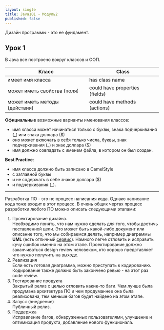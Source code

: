 ```yaml
---
layout: single
title: Java101 - Модуль2
published: false
---
```

Дизайн программы - это ее фундамент.

## Урок 1

В Java все построено вокруг классов и ООП.

| Класс							            |Class						            	|
| ----------------------------- | ----------------------------- |
| имеет имя класса				      |has class name					        |
| может иметь свойства (поля)	  |could have properties (fields)	|
| может иметь методы (действия)	|could have methods (actions)	  |

**Официальные** возможные варианты именования классов:

- имя класса может начинаться только с буквы, знака подчеркивания (_) или знака доллара ($)  
- оно может включать в себя только числа, буквы, знак подчеркивания (_) и знак доллара ($)
- имя должно совпадать с именем файла, в котором он был создан.

**Best Practice**:  
- имя класса должно быть записано в CamelStyle  
- с заглавной буквы  
- и не содержать в себе знаков доллара ($)  
- и подчеркивания (_).

---

Разработка ПО - это не процесс написания кода. Однако написание кода тоже входит в этот процесс.
В очень общих чертах процесс разработки любого ПО можно описать следующими этапами:  

1. Проектирование дизайна.  
Необходимо понять, что нам нужно сделать для того, чтобы достичь поставленной цели. Это может быть какой-либо документ или описание того, что мы собираемся делать, например диаграммы **UML** (есть отличный [сервис](https://www.draw.io/)). Намного легче отловить и исправить кучу ошибок именно на этом этапе. Проектирование должно заканчиваться design review человеком, кто хорошо представляет что нужно получить на выходе.  
2. Реализация  
Если есть готовая диаграмма, можно приступать к кодированию. Кодирование также должно быть закончено ревью - на этот раз code review.
3. Тестирование продукта  
Закрытый релиз с целью отловить какие-то баги. Чем лучше была продумана архитектура ПО и чем продуманнее она была реализована, тем меньше багов будет найдено на этом этапе.
4. Запуск (внедрение)  
Публичный релиз.
5. Поддержка  
Исправление багов, обнаруженных пользователями, улучшение и оптимизация продукта, добавление нового функционала.
